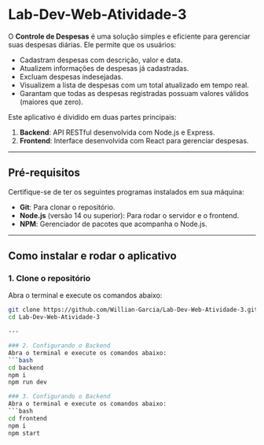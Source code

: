 # Lab-Dev-Web-Atividade-3

O **Controle de Despesas** é uma solução simples e eficiente para gerenciar suas despesas diárias. Ele permite que os usuários:

- Cadastram despesas com descrição, valor e data.
- Atualizem informações de despesas já cadastradas.
- Excluam despesas indesejadas.
- Visualizem a lista de despesas com um total atualizado em tempo real.
- Garantam que todas as despesas registradas possuam valores válidos (maiores que zero).

Este aplicativo é dividido em duas partes principais:
1. **Backend**: API RESTful desenvolvida com Node.js e Express.
2. **Frontend**: Interface desenvolvida com React para gerenciar despesas.

---

## Pré-requisitos

Certifique-se de ter os seguintes programas instalados em sua máquina:
- **Git**: Para clonar o repositório.
- **Node.js** (versão 14 ou superior): Para rodar o servidor e o frontend.
- **NPM**: Gerenciador de pacotes que acompanha o Node.js.

---

## Como instalar e rodar o aplicativo

### 1. Clone o repositório
Abra o terminal e execute os comandos abaixo:
```bash
git clone https://github.com/Willian-Garcia/Lab-Dev-Web-Atividade-3.git
cd Lab-Dev-Web-Atividade-3

---

### 2. Configurando o Backend
Abra o terminal e execute os comandos abaixo:
```bash
cd backend
npm i 
npm run dev

### 3. Configurando o Backend
Abra o terminal e execute os comandos abaixo:
```bash
cd frontend
npm i 
npm start

